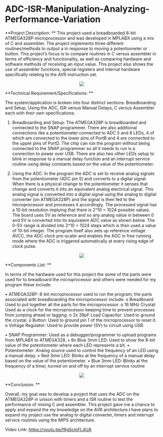 # ADC-ISR-Manipulation-Analyzing-Performance-Variation

**Project Description: **
This project used a breadboarded 8-bit ATMEGA328P microprocessor and was developed  in MPLABX using a mix of C and assembler. The project implements three different routines/methods to output a in response to moving a potentiometer or button. This project’s focus is to compare routines in C versus assembler in terms of efficiency and functionality, as well as comparing hardware and software methods of receiving an input value. This project also shows the use of assembler functions, special registers and internal hardware specifically relating to the AVR instruction set.

<p align="center">
  <img src="https://user-images.githubusercontent.com/89855894/152078545-409ecfed-6b2b-4fd0-b453-8d43c33b97bc.png" />
</p>

**Technical Requirement/Specifications: **

The system/application is broken into four distinct sections: Breadboarding and Setup, Using the ADC, ISR versus Manual Delays, C versus Assembler each with their own specifications:
1. Breadboarding and Setup: The ATMEGA328P is breadboarded and connected to the SNAP programmer. There are also additional connections like a potentiometer connected to ADC 5 and 8 LEDs, 4 of which are connected to the lower pins of PortB and 4 are connected to the upper pins of PortD. The chip can run the program without being connected to the SNAP programmer so all it needs to run is a connection to power over USB. There are also two other LEDs setup to blink in response to a manual delay function and an interrupt service routine using delay constants based on the value of the potentiometer.

2. Using the ADC: In the program the ADC is set to receive analog signals from the potentiometer (ADC pin 5) and converts to a digital signal. When there is a physical change to the potentiometer it senses that change and converts it into an equivalent analog electrical signal. This analog signal is converted into a digital signal using the analog to digital converter (on ATMEGA328P) and the signal is then fed to the microprocessor and processes it accordingly. The processed signal has a 10-bit resolution implying that there is 2^10 = 1024 possible values. The board uses 5V as reference and so any analog value in between 0 and 5V is converted into its equivalent ADC value as shown below. The 0-5V range is divided into 2^10 = 1024 steps which is then used a value of 10-bit integer. The program itself also sets up reference voltage AVCC, the ADC clock pre-scaler and enables the ADC in free running mode where the ADC is triggered automatically at every rising edge of clock pulse.

<p align="center">
  <img src="https://user-images.githubusercontent.com/89855894/152079279-a56b77f6-1476-4471-88c3-3434f2a4749c.png" />
</p>


**Components List: **

In terms of the hardware used for this project the some of the parts were used for to breadboard the microprocessor and others were needed for my program these include:

•	ATMEGA328P: 8-bit microprocessor used to run the program; the parts associated with breadboarding the microprocessor include:
o	Breadboard: Used to put together all the parts for the microprocessor.
o	16 MHz Crystal: Used as a clock for the microprocessor keeping time to prevent processes from jumping ahead or lagging.
o	2x 39pF Load Capacitor: Used to ground the crystal.
o	Button: Used to ground pin 1 of the microprocessor to reset it.
o	Voltage Regulator: Used to provide power (5V) to circuit using USB.

•	SNAP Programmer: Used as a debugger/programmer to upload programs from MPLABX to ATMEGA328.
•	8x Blue 3mm LED: Used to show the 8-bit value of the potentiometer where each LED represents a bit.
•	Potentiometer: Analog source used to control the frequency of an LED using a manual delay.
•	Red 3mm LED: Blinks at the frequency of a manual delay based on the value of the potentiometer.
•	Blue 3mm LED: Blinks at the frequency of a timer, turned on and off by an interrupt service routine

<p align="center">
  <img src="https://user-images.githubusercontent.com/89855894/152078795-f6a04385-58cb-4487-ba04-586f83ba5a35.png" />
</p>

**Conclusion: **

Overall, my goal was to develop a project that uses the ADC on the ATMEGA328P in unison with timers and a ISR routine to test the performance of mixing C and assembler. This project gave me a chance to apply and expand the my knowledge on the AVR architecture.I have plans to expand my project use the analog to digital converter, timers and interrupt service routines using the MIPS architecture.

Video Link:  https://youtu.be/f8g5cmFL4UA  


